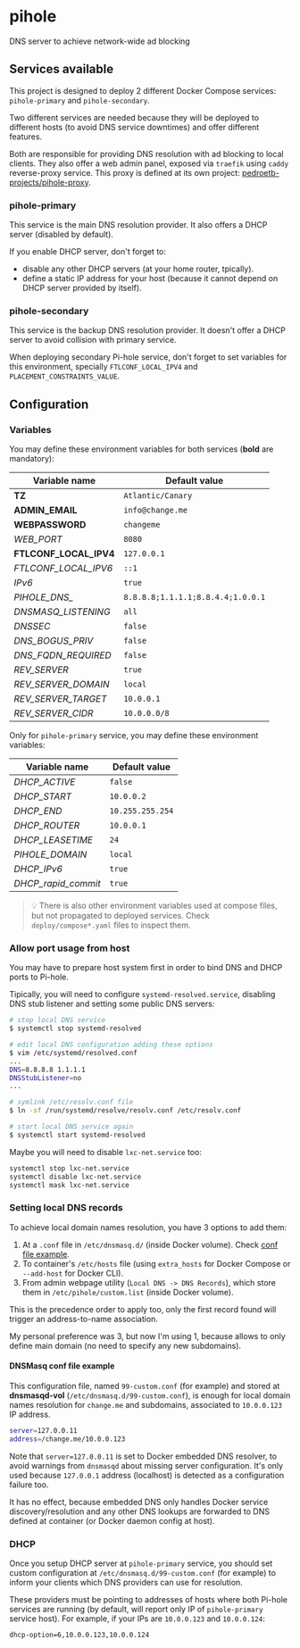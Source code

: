 # pihole

DNS server to achieve network-wide ad blocking

## Services available

This project is designed to deploy 2 different Docker Compose services: `pihole-primary` and `pihole-secondary`.

Two different services are needed because they will be deployed to different hosts (to avoid DNS service downtimes) and offer different features.

Both are responsible for providing DNS resolution with ad blocking to local clients. They also offer a web admin panel, exposed via `traefik` using `caddy` reverse-proxy service. This proxy is defined at its own project: [pedroetb-projects/pihole-proxy](https://gitlab.com/pedroetb-projects/pihole-proxy).

### pihole-primary

This service is the main DNS resolution provider. It also offers a DHCP server (disabled by default).

If you enable DHCP server, don't forget to:

- disable any other DHCP servers (at your home router, tpically).
- define a static IP address for your host (because it cannot depend on DHCP server provided by itself).

### pihole-secondary

This service is the backup DNS resolution provider. It doesn't offer a DHCP server to avoid collision with primary service.

When deploying secondary Pi-hole service, don't forget to set variables for this environment, specially `FTLCONF_LOCAL_IPV4` and `PLACEMENT_CONSTRAINTS_VALUE`.

## Configuration

### Variables

You may define these environment variables for both services (**bold** are mandatory):

| Variable name | Default value |
| - | - |
| **TZ** | `Atlantic/Canary` |
| **ADMIN_EMAIL** | `info@change.me` |
| **WEBPASSWORD** | `changeme` |
| *WEB_PORT* | `8080` |
| **FTLCONF_LOCAL_IPV4** | `127.0.0.1` |
| *FTLCONF_LOCAL_IPV6* | `::1` |
| *IPv6* | `true` |
| *PIHOLE_DNS_* | `8.8.8.8;1.1.1.1;8.8.4.4;1.0.0.1` |
| *DNSMASQ_LISTENING* | `all` |
| *DNSSEC* | `false` |
| *DNS_BOGUS_PRIV* | `false` |
| *DNS_FQDN_REQUIRED* | `false` |
| *REV_SERVER* | `true` |
| *REV_SERVER_DOMAIN* | `local` |
| *REV_SERVER_TARGET* | `10.0.0.1` |
| *REV_SERVER_CIDR* | `10.0.0.0/8` |

Only for `pihole-primary` service, you may define these environment variables:

| Variable name | Default value |
| - | - |
| *DHCP_ACTIVE* | `false` |
| *DHCP_START* | `10.0.0.2` |
| *DHCP_END* | `10.255.255.254` |
| *DHCP_ROUTER* | `10.0.0.1` |
| *DHCP_LEASETIME* | `24` |
| *PIHOLE_DOMAIN* | `local` |
| *DHCP_IPv6* | `true` |
| *DHCP_rapid_commit* | `true` |

> :bulb: There is also other environment variables used at compose files, but not propagated to deployed services. Check `deploy/compose*.yaml` files to inspect them.

### Allow port usage from host

You may have to prepare host system first in order to bind DNS and DHCP ports to Pi-hole.

Tipically, you will need to configure `systemd-resolved.service`, disabling DNS stub listener and setting some public DNS servers:

```sh
# stop local DNS service
$ systemctl stop systemd-resolved

# edit local DNS configuration adding these options
$ vim /etc/systemd/resolved.conf
...
DNS=8.8.8.8 1.1.1.1
DNSStubListener=no
...

# symlink /etc/resolv.conf file
$ ln -sf /run/systemd/resolve/resolv.conf /etc/resolv.conf

# start local DNS service again
$ systemctl start systemd-resolved
```

Maybe you will need to disable `lxc-net.service` too:

```sh
systemctl stop lxc-net.service
systemctl disable lxc-net.service
systemctl mask lxc-net.service
```

### Setting local DNS records

To achieve local domain names resolution, you have 3 options to add them:

1. At a `.conf` file in `/etc/dnsmasq.d/` (inside Docker volume). Check [conf file example](#dnsmasq-conf-file-example).
2. To container's `/etc/hosts` file (using `extra_hosts` for Docker Compose or `--add-host` for Docker CLI).
3. From admin webpage utility (`Local DNS -> DNS Records`), which store them in `/etc/pihole/custom.list` (inside Docker volume).

This is the precedence order to apply too, only the first record found will trigger an address-to-name association.

My personal preference was 3, but now I'm using 1, because allows to only define main domain (no need to specify any new subdomains).

#### DNSMasq conf file example

This configuration file, named `99-custom.conf` (for example) and stored at **dnsmasqd-vol** (`/etc/dnsmasq.d/99-custom.conf`), is enough for local domain names resolution for `change.me` and subdomains, associated to `10.0.0.123` IP address.

```sh
server=127.0.0.11
address=/change.me/10.0.0.123
```

Note that `server=127.0.0.11` is set to Docker embedded DNS resolver, to avoid warnings from `dnsmasqd` about missing server configuration. It's only used because `127.0.0.1` address (localhost) is detected as a configuration failure too.

It has no effect, because embedded DNS only handles Docker service discovery/resolution and any other DNS lookups are forwarded to DNS defined at container (or Docker daemon config at host).

### DHCP

Once you setup DHCP server at `pihole-primary` service, you should set custom configuration at `/etc/dnsmasq.d/99-custom.conf` (for example) to inform your clients which DNS providers can use for resolution.

These providers must be pointing to addresses of hosts where both Pi-hole services are running (by default, will report only IP of `pihole-primary` service host). For example, if your IPs are `10.0.0.123` and `10.0.0.124`:

```sh
dhcp-option=6,10.0.0.123,10.0.0.124
```

